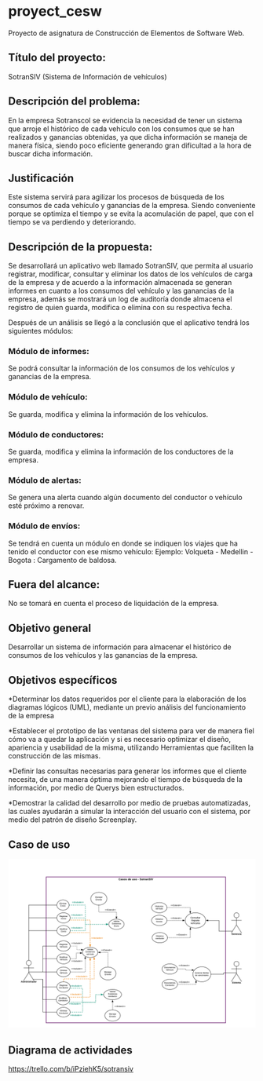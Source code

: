 ﻿# proyect_cesw
Proyecto de asignatura de Construcción de Elementos de Software Web.  

## Título del proyecto:
SotranSIV (Sistema de Información de vehículos)

## Descripción del problema:
En la empresa Sotranscol se evidencia la necesidad de tener un sistema que arroje el histórico de cada vehículo con los consumos que se han realizados y ganancias obtenidas, ya que dicha información se maneja de manera física, siendo poco eficiente generando gran dificultad a la hora de buscar dicha información.

## Justificación
Este sistema servirá para agilizar los procesos de búsqueda de los consumos de cada vehículo y ganancias de la empresa. Siendo conveniente porque se optimiza el tiempo y se evita la  acomulación de papel, que con el tiempo se va perdiendo y deteriorando.

## Descripción de la propuesta:
Se desarrollará un aplicativo web llamado SotranSIV,  que permita al usuario registrar, modificar, consultar y eliminar los datos de los vehículos de carga de la empresa y de acuerdo a la información almacenada se generan informes en cuanto a los consumos del vehículo y las ganancias de la empresa, además se mostrará un log de auditoría  donde almacena el registro de quien guarda, modifica o elimina con su respectiva fecha.

Después de un análisis se llegó a la conclusión que el aplicativo tendrá los siguientes módulos:

   ### Módulo de informes: 
   Se podrá consultar la información de los consumos de los vehículos y ganancias de la  empresa.

   ### Módulo de vehículo: 
   Se guarda, modifica y elimina la información de los vehículos.

   ### Módulo de conductores: 
   Se guarda, modifica y elimina la información de los conductores de la empresa.
 
   ### Módulo de alertas: 
   Se genera una alerta cuando algún documento del conductor o vehículo esté próximo a renovar.

   ### Módulo de envíos: 
   Se tendrá en cuenta un módulo en donde se indiquen los viajes que ha tenido el conductor con ese mismo vehículo: 
   Ejemplo: Volqueta - Medellin - Bogota : Cargamento de baldosa. 


  ## Fuera del alcance: 
  No se tomará en cuenta el proceso de liquidación de la empresa. 
  
## Objetivo general
Desarrollar un sistema de información para almacenar el histórico de consumos de los vehículos y las ganancias de la empresa.

## Objetivos específicos
  *Determinar los datos requeridos por el cliente para la elaboración de los diagramas lógicos (UML), mediante un previo análisis del funcionamiento de la empresa 
  
  *Establecer el prototipo de las ventanas del sistema para ver de manera fiel cómo va a quedar la aplicación y si es necesario optimizar el diseño, apariencia y usabilidad de la misma, utilizando Herramientas que faciliten la construcción de las mismas. 

  *Definir las consultas necesarias para generar los informes que el cliente necesita, de una manera óptima mejorando el tiempo de búsqueda de la información, por medio de Querys bien estructurados.
  
  *Demostrar la calidad del desarrollo por medio de pruebas automatizadas, las cuales ayudarán a simular la interacción del usuario con el sistema, por medio del patrón de diseño Screenplay.



## Caso de uso
![Caso de uso](caso_sotranSIV.png)


## Diagrama de actividades
https://trello.com/b/iPziehK5/sotransiv
